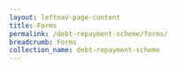 ```yaml
---
layout: leftnav-page-content
title: Forms
permalink: /debt-repayment-scheme/forms/
breadcrumb: Forms
collection_name: debt-repayment-scheme
---
```

